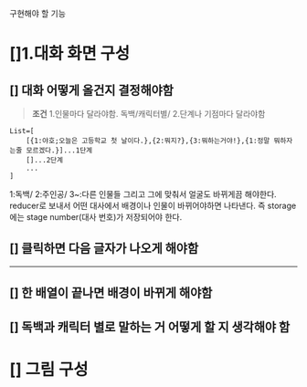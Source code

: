 구현해야 할 기능
# []1.대화 화면 구성

## [] 대화 어떻게 올건지 결정해야함
>__조건__
1.인물마다 달라야함. 독백/캐릭터별/
2.단계나 기점마다 달라야함

```
List=[
    [{1:야호;오늘은 고등학교 첫 날이다.},{2:뭐지?},{3:뭐하는거야!},{1:정말 뭐하자는줄 모르겠다.}]...1단계
    []...2단계
    ...
]

```
1:독백/ 2:주인공/ 3~:다른 인물들 
그리고 그에 맞춰서 얼굴도 바뀌게끔 해야한다. 
reducer로 보내서 어떤 대사에서 배경이나 인물이 바뀌어야하면 나타낸다.
즉 storage에는 stage number(대사 번호)가 저장되어야 한다.

## [] 클릭하면 다음 글자가 나오게 해야함
----

## [] 한 배열이 끝나면 배경이 바뀌게 해야함
## [] 독백과 캐릭터 별로 말하는 거 어떻게 할 지 생각해야 함 

# [] 그림 구성
